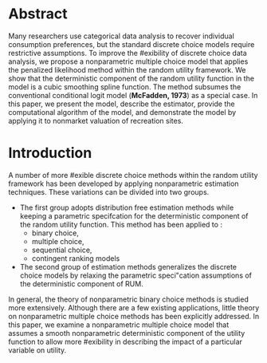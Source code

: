 # Abstract 

Many researchers use categorical data analysis to recover individual consumption preferences, but the standard discrete choice models require restrictive assumptions. 
To improve the #exibility of discrete choice data analysis, we propose a nonparametric multiple choice model that applies the penalized likelihood method within the random utility framework. 
We show that the deterministic component of the random utility function in the model is a cubic smoothing spline function. 
The method subsumes the conventional conditional logit model (**McFadden, 1973**) as a special case. 
In this paper, we present the model, describe the estimator, provide the computational algorithm of the model, and demonstrate the model by applying it to nonmarket valuation of recreation sites.

# Introduction 

A number of more #exible discrete choice methods within the random utility framework has been developed by applying nonparametric estimation techniques.
These variations can be divided into two groups. 

- The first group adopts distribution free estimation methods while keeping a parametric specifcation for the deterministic component of the random utility function. This method has been applied to :
    * binary choice, 
    * multiple choice, 
    * sequential choice, 
    * contingent ranking models
- The second group of estimation methods generalizes the discrete choice models by relaxing the parametric speci"cation assumptions of the deterministic component of RUM.

In general, the theory of nonparametric binary choice methods is studied more extensively. 
Although there are a few existing applications, little theory on nonparametric multiple choice methods has been explicitly addressed. 
In this paper, we examine a nonparametric multiple choice model that assumes a smooth nonparametric deterministic component of the utility function to allow more #exibility in describing the impact of a particular variable on utility.
